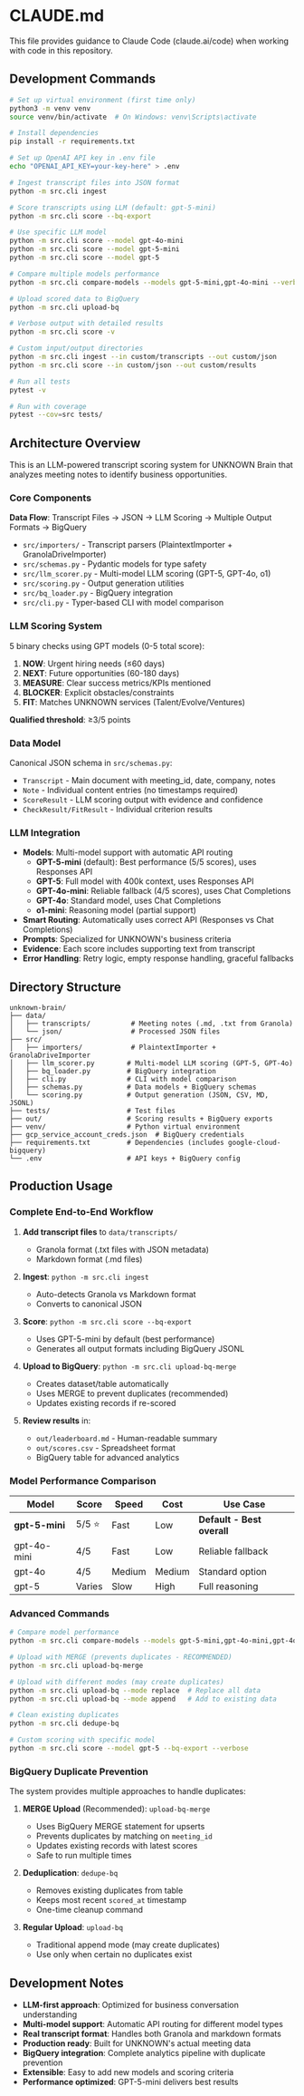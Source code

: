 # CLAUDE.md

This file provides guidance to Claude Code (claude.ai/code) when working with code in this repository.

## Development Commands

```bash
# Set up virtual environment (first time only)
python3 -m venv venv
source venv/bin/activate  # On Windows: venv\Scripts\activate

# Install dependencies
pip install -r requirements.txt

# Set up OpenAI API key in .env file
echo "OPENAI_API_KEY=your-key-here" > .env

# Ingest transcript files into JSON format
python -m src.cli ingest

# Score transcripts using LLM (default: gpt-5-mini)
python -m src.cli score --bq-export

# Use specific LLM model
python -m src.cli score --model gpt-4o-mini
python -m src.cli score --model gpt-5-mini
python -m src.cli score --model gpt-5

# Compare multiple models performance
python -m src.cli compare-models --models gpt-5-mini,gpt-4o-mini --verbose

# Upload scored data to BigQuery
python -m src.cli upload-bq

# Verbose output with detailed results
python -m src.cli score -v

# Custom input/output directories
python -m src.cli ingest --in custom/transcripts --out custom/json
python -m src.cli score --in custom/json --out custom/results

# Run all tests
pytest -v

# Run with coverage
pytest --cov=src tests/
```

## Architecture Overview

This is an LLM-powered transcript scoring system for UNKNOWN Brain that analyzes meeting notes to identify business opportunities.

### Core Components

**Data Flow**: Transcript Files → JSON → LLM Scoring → Multiple Output Formats → BigQuery
- `src/importers/` - Transcript parsers (PlaintextImporter + GranolaDriveImporter)
- `src/schemas.py` - Pydantic models for type safety
- `src/llm_scorer.py` - Multi-model LLM scoring (GPT-5, GPT-4o, o1)
- `src/scoring.py` - Output generation utilities
- `src/bq_loader.py` - BigQuery integration
- `src/cli.py` - Typer-based CLI with model comparison

### LLM Scoring System

5 binary checks using GPT models (0-5 total score):
1. **NOW**: Urgent hiring needs (≤60 days) 
2. **NEXT**: Future opportunities (60-180 days)
3. **MEASURE**: Clear success metrics/KPIs mentioned
4. **BLOCKER**: Explicit obstacles/constraints
5. **FIT**: Matches UNKNOWN services (Talent/Evolve/Ventures)

**Qualified threshold**: ≥3/5 points

### Data Model

Canonical JSON schema in `src/schemas.py`:
- `Transcript` - Main document with meeting_id, date, company, notes
- `Note` - Individual content entries (no timestamps required)
- `ScoreResult` - LLM scoring output with evidence and confidence
- `CheckResult/FitResult` - Individual criterion results

### LLM Integration

- **Models**: Multi-model support with automatic API routing
  - **GPT-5-mini** (default): Best performance (5/5 scores), uses Responses API
  - **GPT-5**: Full model with 400k context, uses Responses API
  - **GPT-4o-mini**: Reliable fallback (4/5 scores), uses Chat Completions
  - **GPT-4o**: Standard model, uses Chat Completions
  - **o1-mini**: Reasoning model (partial support)
- **Smart Routing**: Automatically uses correct API (Responses vs Chat Completions)
- **Prompts**: Specialized for UNKNOWN's business criteria
- **Evidence**: Each score includes supporting text from transcript
- **Error Handling**: Retry logic, empty response handling, graceful fallbacks

## Directory Structure

```
unknown-brain/
├── data/
│   ├── transcripts/          # Meeting notes (.md, .txt from Granola)
│   └── json/                 # Processed JSON files
├── src/
│   ├── importers/            # PlaintextImporter + GranolaDriveImporter
│   ├── llm_scorer.py        # Multi-model LLM scoring (GPT-5, GPT-4o)
│   ├── bq_loader.py         # BigQuery integration
│   ├── cli.py               # CLI with model comparison
│   ├── schemas.py           # Data models + BigQuery schemas
│   └── scoring.py           # Output generation (JSON, CSV, MD, JSONL)
├── tests/                   # Test files
├── out/                     # Scoring results + BigQuery exports
├── venv/                    # Python virtual environment
├── gcp_service_account_creds.json  # BigQuery credentials
├── requirements.txt         # Dependencies (includes google-cloud-bigquery)
└── .env                     # API keys + BigQuery config
```

## Production Usage

### Complete End-to-End Workflow

1. **Add transcript files** to `data/transcripts/` 
   - Granola format (.txt files with JSON metadata)
   - Markdown format (.md files)

2. **Ingest**: `python -m src.cli ingest` 
   - Auto-detects Granola vs Markdown format
   - Converts to canonical JSON

3. **Score**: `python -m src.cli score --bq-export`
   - Uses GPT-5-mini by default (best performance)
   - Generates all output formats including BigQuery JSONL

4. **Upload to BigQuery**: `python -m src.cli upload-bq-merge`
   - Creates dataset/table automatically  
   - Uses MERGE to prevent duplicates (recommended)
   - Updates existing records if re-scored

5. **Review results** in:
   - `out/leaderboard.md` - Human-readable summary
   - `out/scores.csv` - Spreadsheet format
   - BigQuery table for advanced analytics

### Model Performance Comparison

| Model | Score | Speed | Cost | Use Case |
|-------|--------|-------|------|----------|
| **gpt-5-mini** | 5/5 ⭐ | Fast | Low | **Default - Best overall** |
| gpt-4o-mini | 4/5 | Fast | Low | Reliable fallback |
| gpt-4o | 4/5 | Medium | Medium | Standard option |
| gpt-5 | Varies | Slow | High | Full reasoning |

### Advanced Commands

```bash
# Compare model performance
python -m src.cli compare-models --models gpt-5-mini,gpt-4o-mini,gpt-4o --verbose

# Upload with MERGE (prevents duplicates - RECOMMENDED)
python -m src.cli upload-bq-merge

# Upload with different modes (may create duplicates)
python -m src.cli upload-bq --mode replace  # Replace all data
python -m src.cli upload-bq --mode append   # Add to existing data

# Clean existing duplicates
python -m src.cli dedupe-bq

# Custom scoring with specific model
python -m src.cli score --model gpt-5 --bq-export --verbose
```

### BigQuery Duplicate Prevention

The system provides multiple approaches to handle duplicates:

1. **MERGE Upload** (Recommended): `upload-bq-merge`
   - Uses BigQuery MERGE statement for upserts
   - Prevents duplicates by matching on `meeting_id`
   - Updates existing records with latest scores
   - Safe to run multiple times

2. **Deduplication**: `dedupe-bq` 
   - Removes existing duplicates from table
   - Keeps most recent `scored_at` timestamp
   - One-time cleanup command

3. **Regular Upload**: `upload-bq`
   - Traditional append mode (may create duplicates)
   - Use only when certain no duplicates exist

## Development Notes

- **LLM-first approach**: Optimized for business conversation understanding  
- **Multi-model support**: Automatic API routing for different model types
- **Real transcript format**: Handles both Granola and markdown formats
- **Production ready**: Built for UNKNOWN's actual meeting data
- **BigQuery integration**: Complete analytics pipeline with duplicate prevention
- **Extensible**: Easy to add new models and scoring criteria
- **Performance optimized**: GPT-5-mini delivers best results